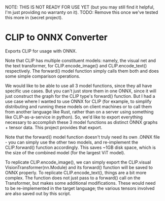 NOTE: THIS IS NOT READY FOR USE YET (but you may still find it helpful, I'm just providing no warranty on it). TODO: Remove this once we've tested this more in (secret project).

# CLIP to ONNX Converter

Exports CLIP for usage with ONNX.

Note that CLIP has multiple constituent models: namely, the visual net and the text transformer, for CLIP.encode_image() and CLIP.encode_text() respectively. The forward() model function simply calls them both and does some simple comparison operations.

We would like to be able to use all 3 model functions, since they all have specific use cases.
But you can't just store them in one ONNX, since it will just construct the graph for the CLIP type's forward() function.
But I had a use case where I wanted to use ONNX for CLIP (for example, to simplify distributing and running these models on client machines or to call them from another language like Rust, rather than on a server using something like CLIP-as-a-service in python).
So, we'd like to export everything necessary to accomplish these 3 model functions as distinct ONNX graphs + tensor data.
This project provides that export.

Note that the forward() model function doesn't truly need its own .ONNX file - you can simply use the other two models, and re-implement the CLIP.forward() function accordingly. This saves ~1GB disk space, which is the size of the combined model (for the largest ViT model).

To replicate CLIP.encode_image(), we can simply export the CLIP.visual VisionTransformer(nn.Module) and its forward() function will be saved to ONNX properly.
To replicate CLIP.encode_text(), things are a bit more complex. The function does not just pass to a forward() call on the Transformer, but makes some additional modifications. These would need to be re-implemented in the target language; the various tensors involved are also saved out by this script.

